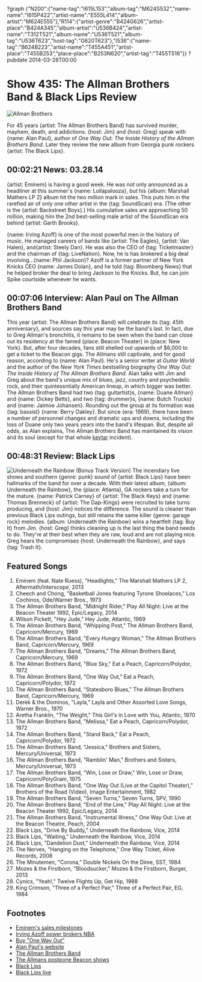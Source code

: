 ?graph {"N200":{"name-tag":"I615L153","album-tag":"M624S532","name-name":"I615P422","artist-name":"E555L414","album-artist":"M624E555"},"R114":{"artist-genre":"B424G626","artist-place":"B424A345","album-artist":"U536B424","artist-name":"T312T521","album-name":"U536T521","album-tag":"U536T623","host-tag":"G620T623"},"I536":{"name-tag":"B624B223","artist-name":"T455A451","artist-place":"T455B253","place-place":"B253N620","artist-tag":"T455T516"}}
?pubdate 2014-03-28T00:00

# Show 435: The Allman Brothers Band & Black Lips Review

![Allman Brothers](http://static.soundopinions.org/images/2014/allmanbros_web.jpg)

For 45 years {artist: The Allman Brothers Band} has survived murder, mayhem, death, and addictions. {host: Jim} and {host: Greg} speak with {name: Alan Paul}, author of *One Way Out: The Inside History of the Allman Brothers Band*. Later they review the new album from Georgia punk rockers {artist: The Black Lips}.


## 00:02:21 News: 03.28.14
{artist: Eminem} is having a good week. He was not only announced as a headliner at this summer's {name: Lollapalooza}, but his {album: Marshall Mathers LP 2} album hit the two million mark in sales. This puts him in the rarefied air of only one other artist in the {tag: SoundScan} era. (The other is the {artist: Backstreet Boys}.) His cumulative sales are approaching 50 million, making him the 2nd best-selling male artist of the SoundScan era behind {artist: Garth Brooks}. 

{name: Irving Azoff} is one of the most powerful men in the history of music. He managed careers of bands like {artist: The Eagles}, {artist: Van Halen}, and{artist:  Steely Dan}. He was also the CEO of {tag: Ticketmaster} and the chairman of {tag: LiveNation}. Now, he is has brokered a big deal involving…{name: Phil Jackson}? Azoff is a former partner of New York Knicks CEO {name: James Dolan}, and he told {tag: Bloomberg News} that he helped broker the deal to bring Jackson to the Knicks. But, he can join Spike courtside whenever he wants.

## 00:07:06 Interview: Alan Paul on The Allman Brothers Band
 This year {artist: The Allman Brothers Band} will celebrate its {tag: 45th anniversary}, and sources say this year may be the band's last. In fact, due to Greg Allman's bronchitis, it remains to be seen when the band can close out its residency at the famed {place: Beacon Theater} in {place: New York}. But, after four decades, fans still shelled out upwards of $6,000 to get a ticket to the Beacon gigs. The Allmans still captivate, and for good reason, according to {name: Alan Paul}. He's a senior writer at *Guitar World* and the author of the *New York Times* bestselling biography *One Way Out: The Inside History of The Allman Brothers Band*. Alan talks with Jim and Greg about the band's unique mix of blues, jazz, country and psychedelic rock, and their quintessntially American lineup, in which bigger was better. The Allman Brothers Band had two {tag: guitartist}s, {name: Duane Allman} and {name: Dickey Betts}, and two {tag: drummer}s, {name: Butch Trucks} and {name: Jaimoe Johansen}. Rounding out the group at its formation was {tag: bassist} {name: Berry Oakley}. But since {era: 1969}, there have been a number of personnel changes and dramatic ups and downs, including the loss of Duane only two years years into the band's lifespan. But, despite all odds, as Alan explains, The Allman Brothers Band has maintained its vision and its soul (except for that whole [keytar](http://youtu.be/Cq4nx_Vvt_Y?t=2m14s) incident).

## 00:48:31 Review: Black Lips
![Underneath the Rainbow (Bonus Track Version)](http://is1.mzstatic.com/image/thumb/Music6/v4/90/eb/6a/90eb6ac4-3694-3c57-a971-45dcbf2cbbc8/source/600x600bb.jpg "28624696/797354503")
The incendiary live shows and southern {genre: punk} sound of {artist: Black Lips} have been hallmarks of the band for over a decade. With their latest album, {album: Underneath the Rainbow}, the {place: Atlanta}, GA rockers take a turn for the mature. {name: Patrick Carney} of {artist: The Black Keys} and {name: Thomas Brenneck} of {artist: The Dap-Kings} were recruited to take turns producing, and {host: Jim} notices the difference. The sound is cleaner than previous Black Lips outings, but still retains the same killer {genre: garage rock} melodies. {album: Underneath the Rainbow} wins a heartfelt {tag: Buy It} from Jim.  {host: Greg} thinks cleaning up is the last thing the band needs to do. They're at their best when they are raw, loud and are not playing nice. Greg hears the compromises {host: Underneath the Rainbow}, and says {tag: Trash It}.

## Featured Songs
1. Eminem (feat. Nate Ruess), "Headlights," The Marshall Mathers LP 2, Aftermath/Interscope, 2013
1. Cheech and Chong, "Basketball Jones featuring Tyrone Shoelaces," Los Cochinos, Ode/Warner Bros., 1973
1. The Allman Brothers Band, "Midnight Rider," Play All Night: Live at the Beacon Theater 1992, Epic/Legacy, 2014
1. Wilson Pickett, "Hey Jude," Hey Jude, Atlantic, 1969
1. The Allman Brothers Band, "Whipping Post," The Allman Brothers Band, Capricorn/Mercury, 1969
1. The Allman Brothers Band, "Every Hungry Woman," The Allman Brothers Band, Capricorn/Mercury, 1969
1. The Allman Brothers Band, "Dreams," The Allman Brothers Band, Capricorn/Mercury, 1969
1. The Allman Brothers Band, "Blue Sky," Eat a Peach, Capricorn/Polydor, 1972
1. The Allman Brothers Band, "One Way Out," Eat a Peach, Capricorn/Polydor, 1972
1. The Allman Brothers Band, "Statesboro Blues," The Allman Brothers Band, Capricorn/Mercury, 1969
1. Derek & the Dominos, "Layla," Layla and Other Assorted Love Songs, Warner Bros., 1970
1. Aretha Franklin, "The Weight," This Girl's in Love with You, Atlantic, 1970
1. The Allman Brothers Band, "Melissa," Eat a Peach, Capricorn/Polydor, 1972
1. The Allman Brothers Band, "Stand Back," Eat a Peach, Capricorn/Polydor, 1972
1. The Allman Brothers Band, "Jessica," Brothers and Sisters, Mercury/Universal, 1973
1. The Allman Brothers Band, "Ramblin' Man," Brothers and Sisters, Mercury/Universal, 1973
1. The Allman Brothers Band, "Win, Lose or Draw," Win, Lose or Draw, Capricorn/PolyGram, 1975
1. The Allman Brothers Band, "One Way Out (Live at the Capitol Theater)," Brothers of the Road (Video), Image Entertainment, 1982
1. The Allman Brothers Band, "Seven Turns," Seven Turns, SPV, 1990
1. The Allman Brothers Band, "End of the Line," Play All Night: Live at the Beacon Theater 1992, Epic/Legacy, 2014
1. The Allman Brothers Band, "Instrumental Illness," One Way Out: Live at the Beacon Theatre, Peach, 2004
1. Black Lips, "Drive By Buddy," Underneath the Rainbow, Vice, 2014
1. Black Lips, "Waiting," Underneath the Rainbow, Vice, 2014
1. Black Lips, "Dandelion Dust," Underneath the Rainbow, Vice, 2014
1. The Nerves, "Hanging on the Telephone," One Way Ticket, Alive Records, 2008
1. The Minutemen, "Corona," Double Nickels On the Dime, SST, 1984
1. Mozes & the Firstborn, "Bloodsucker," Mozes & the Firstborn, Burger, 2013
1. Cynics, "Yeah!," Twelve Flights Up, Get Hip, 1988
1. King Crimson, "Three of a Perfect Pair," Three of a Perfect Pair, EG, 1984


## Footnotes
- [Eminem's sales milestones](http://www.billboard.com/articles/columns/the-juice/5944791/eminem-marks-sales-hot-100-milestones)
- [Irving Azoff power brokers NBA](http://www.bloomberg.com/news/2014-03-18/azoff-flexes-floor-seat-mafia-muscle-in-landing-phil-jackson.html)
- [Buy "One Way Out"](http://www.amazon.com/One-Way-Out-History-Brothers/dp/1250040493)
- [Alan Paul's website](http://alanpaul.net/)
- [The Allman Brothers Band](http://www.allmanbrothersband.com/‎)
- [The Allmans postpone Beacon shows](http://artsbeat.blogs.nytimes.com/2014/03/24/allman-brothers-postpone-remaining-beacon-shows/)
- [Black Lips](http://black-lips.com/)
- [Black Lips live](http://www.youtube.com/watch?v=WDIScX7YEn0)
